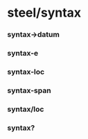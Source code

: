 # steel/syntax
### **syntax->datum**
### **syntax-e**
### **syntax-loc**
### **syntax-span**
### **syntax/loc**
### **syntax?**
